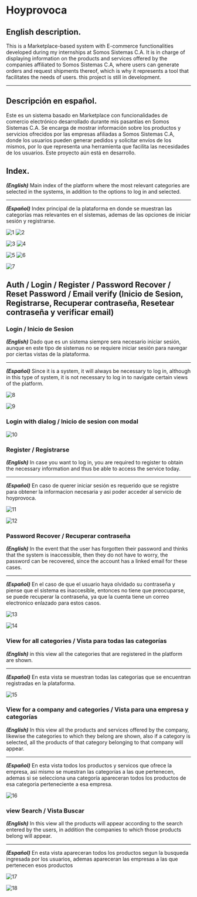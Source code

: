 # Hoyprovoca

## English description.

This is a Marketplace-based system with E-commerce functionalities developed during my internships at Somos Sistemas C.A. It is in charge of displaying information on the products and services offered by the companies affiliated to Somos Sistemas C.A, where users can generate orders and request shipments thereof, which is why it represents a tool that facilitates the needs of users. 
this project is still in development.

___

## Descripción en español.

Este es un sistema basado en Marketplace con funcionalidades de comercio electrónico desarrollado durante mis pasantías en Somos Sistemas C.A. Se encarga de mostrar información sobre los productos y servicios ofrecidos por las empresas afiliadas a Somos Sistemas C.A, donde los usuarios pueden generar pedidos y solicitar envíos de los mismos, por lo que representa una herramienta que facilita las necesidades de los usuarios. Este proyecto aún está en desarrollo.

## Index.

***(English)*** Main index of the platform where the most relevant categories are selected in the systems, in addition to the options to log in and selected.

___

***(Español)*** Index principal de la plataforma en donde se muestran las categorías mas relevantes en el sistemas, ademas de las opciones de iniciar sesión y registrarse.

![1](capturas/index.png) ![2](capturas/indexMovil.png)

![3](capturas/index2.png) ![4](capturas/indexMovil2.png)

![5](capturas/index3.png) ![6](capturas/indexMovil3.png)

![7](capturas/footer.png)

## Auth / Login / Register / Password Recover / Reset Password / Email verify (Inicio de Sesion, Registrarse, Recuperar contraseña, Resetear contraseña y verificar email)

### Login / Inicio de Sesion

***(English)*** Dado que es un sistema siempre sera necesario iniciar sesión, aunque en este tipo de sistemas no se requiere iniciar sesión para navegar por ciertas vistas de la plataforma.

___

***(Español)*** Since it is a system, it will always be necessary to log in, although in this type of system, it is not necessary to log in to navigate certain views of the platform.

![8](capturas/login.png) 

![9](capturas/loginMovil.png)

### Login with dialog / Inicio de sesion con modal

![10](capturas/modalSesion.png) 

### Register / Registrarse

***(English)*** In case you want to log in, you are required to register to obtain the necessary information and thus be able to access the service today.

___

***(Español)*** En caso de querer iniciar sesión es requerido que se registre para obtener la informacion necesaria y asi poder acceder al servicio de hoyprovoca.

![11](capturas/register.png) 

![12](capturas/registerMovil.png)

### Password Recover / Recuperar contraseña

***(English)*** In the event that the user has forgotten their password and thinks that the system is inaccessible, then they do not have to worry, the password can be recovered, since the account has a linked email for these cases.

___

***(Español)*** En el caso de que el usuario haya olvidado su contraseña y piense que el sistema es inaccesible, entonces no tiene que preocuparse, se puede recuperar la contraseña, ya que la cuenta tiene un correo electronico enlazado para estos casos.

![13](capturas/forgot.png) 

![14](capturas/forgotMovil.png)

### View for all categories / Vista para todas las categorías

***(English)*** in this view all the categories that are registered in the platform are shown.

___

***(Español)*** En esta vista se muestran todas las categorias que se encuentran registradas en la plataforma.

![15](capturas/grupos.png)

### View for a company and categories / Vista para una empresa y categorías

***(English)*** In this view all the products and services offered by the company, likewise the categories to which they belong are shown, also if a category is selected, all the products of that category belonging to that company will appear.

___

***(Español)*** En esta vista todos los productos y servicos que ofrece la empresa, asi mismo se muestran las categorías a las que pertenecen, ademas si se selecciona una categoría apareceran todos los productos de esa categoria perteneciente a esa empresa.

![16](capturas/empresas.png)


### view Search / Vista Buscar

***(English)*** In this view all the products will appear according to the search entered by the users, in addition the companies to which those products belong will appear.
___

***(Español)*** En esta vista apareceran todos los productos segun la busqueda ingresada por los usuarios, ademas apareceran las empresas a las que pertenecen esos productos

![17](capturas/search.png)

![18](capturas/searchMovil.png)
